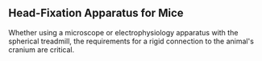 ## Head-Fixation Apparatus for Mice

Whether using a microscope or electrophysiology apparatus with the spherical treadmill, the requirements for a rigid connection to the animal's cranium are critical.

<!-- ![VR headplate holder in progress](/img/VR%20headplate%20holder%20in%20progress.png) -->
<!-- ![VR headplate holder in progress3](/img/VR%20headplate%20holder%20in%20progress3.png) -->
<!-- ![VR headplate holder in progress4](/img/VR%20headplate%20holder%20in%20progress4.png) -->
<!-- ![head-fixed-mouse-stationary-front](/img/head-fixed-mouse-stationary-front.jpg) -->
<!-- ![head-fixed-mouse-stationary-side](/img/head-fixed-mouse-stationary-side.jpg) -->
<!-- ![headplate_holder_VR_v2](/img/headplate_holder_VR_v2.PDF) -->



